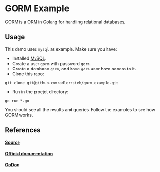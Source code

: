 # GORM Example

GORM is a ORM in Golang for handling relational databases.

## Usage

This demo uses `mysql` as example. Make sure you have:

- Installed [MySQL](https://www.mysql.com/downloads/).
-  Create a user `gorm` with password `gorm`.
-  Create a database `gorm`, and have `gorm` user have access to it.
-  Clone this repo:

```
git clone git@github.com:adlerhsieh/gorm_example.git
```

-  Run in the proejct directory:

```
go run *.go
```

You should see all the results and queries. 
Follow the examples to see how GORM works.

## References

#### [Source](https://github.com/jinzhu/gorm)
#### [Official documentation](http://jinzhu.me/gorm/)
#### [GoDoc](https://godoc.org/github.com/jinzhu/gorm)

